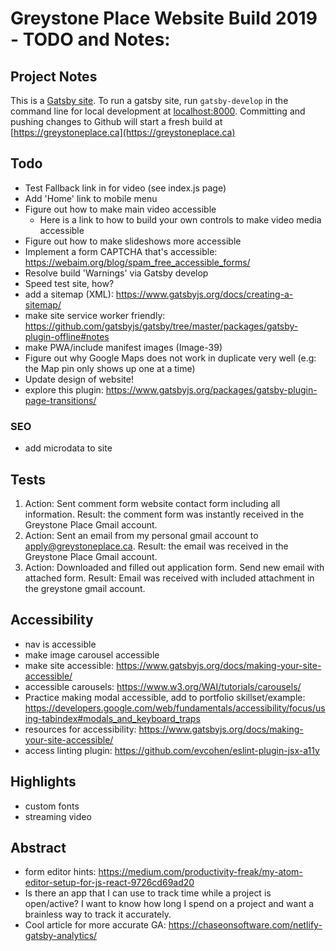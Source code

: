 
# Greystone Place Website Build 2019 - TODO and Notes:

## Project Notes
This is a [Gatsby site](https://www.gatsbyjs.org/).  To run a gatsby site, run `gatsby-develop` in the command line for local development at [localhost:8000](http://localhost:8000/).
Committing and pushing changes to Github will start a fresh build at [https://greystoneplace.ca](https://greystoneplace.ca)

## Todo
* Test Fallback link in for video (see index.js page)
* Add 'Home' link to mobile menu
* Figure out how to make main video accessible
    - Here is a link to how to build your own controls to make video media accessible
* Figure out how to make slideshows more accessible
* Implement a form CAPTCHA that's accessible: https://webaim.org/blog/spam_free_accessible_forms/
* Resolve build 'Warnings' via Gatsby develop
* Speed test site, how?
* add a sitemap (XML): https://www.gatsbyjs.org/docs/creating-a-sitemap/
* make site service worker friendly: https://github.com/gatsbyjs/gatsby/tree/master/packages/gatsby-plugin-offline#notes
* make PWA/include manifest images (Image-39)
* Figure out why Google Maps does not work in duplicate very well (e.g: the Map pin only shows up one at a time)
* Update design of website!
* explore this plugin: https://www.gatsbyjs.org/packages/gatsby-plugin-page-transitions/

### SEO
* add microdata to site

## Tests
1. Action: Sent comment form website contact form including all information. Result: the comment form was instantly received in the Greystone Place Gmail account.
2. Action: Sent an email from my personal gmail account to apply@greystoneplace.ca. Result: the email was received in the Greystone Place Gmail account.
3. Action: Downloaded and filled out application form. Send new email with attached form. Result: Email was received with included attachment in the greystone gmail account.

## Accessibility
* nav is accessible
* make image carousel accessible
* make site accessible: https://www.gatsbyjs.org/docs/making-your-site-accessible/
* accessible carousels: https://www.w3.org/WAI/tutorials/carousels/
* Practice making modal accessible, add to portfolio skillset/example: https://developers.google.com/web/fundamentals/accessibility/focus/using-tabindex#modals_and_keyboard_traps
* resources for accessibility: https://www.gatsbyjs.org/docs/making-your-site-accessible/
* access linting plugin: https://github.com/evcohen/eslint-plugin-jsx-a11y

## Highlights
- custom fonts
- streaming video

## Abstract
- form editor hints: https://medium.com/productivity-freak/my-atom-editor-setup-for-js-react-9726cd69ad20
- Is there an app that I can use to track time while a project is open/active? I want to know how long I spend on a project and want a brainless way to track it accurately.
- Cool article for more accurate GA: https://chaseonsoftware.com/netlify-gatsby-analytics/

